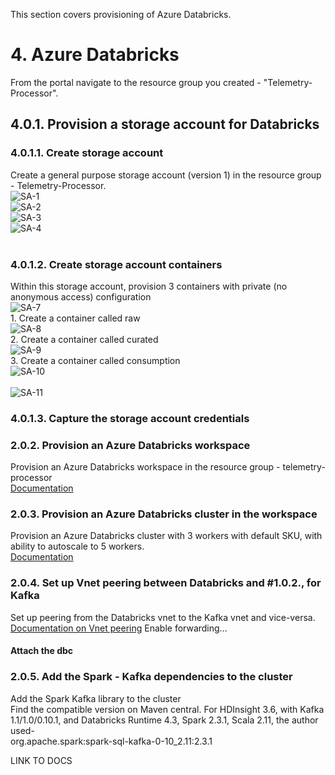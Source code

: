 
This section covers provisioning of Azure Databricks.

# 4. Azure Databricks
From the portal navigate to the resource group you created - "Telemetry-Processor".

## 4.0.1.  Provision a storage account for Databricks 
### 4.0.1.1.  Create storage account
Create a general purpose storage account (version 1) in the resource group - Telemetry-Processor.<br>
![SA-1](../images/CreateStorageAcct-1)
<br>
![SA-2](../images/CreateStorageAcct-2)
<br>
![SA-3](../images/CreateStorageAcct-3)
<br>
![SA-4](../images/CreateStorageAcct-4)
<br><br>

### 4.0.1.2.  Create storage account containers
Within this storage account, provision 3 containers with private (no anonymous access) configuration<br>
![SA-7](../images/CreateStorageAcct-7)
<br>1.  Create a container called raw<br>
![SA-8](../images/CreateStorageAcct-8)
<br>2.  Create a container called curated<br>
![SA-9](../images/CreateStorageAcct-9)
<br>3.  Create a container called consumption<br>
![SA-10](../images/CreateStorageAcct-10)
<br><br>
![SA-11](../images/CreateStorageAcct-11)

### 4.0.1.3. Capture the storage account credentials



### 2.0.2. Provision an Azure Databricks workspace
Provision an Azure Databricks workspace in the resource group - telemetry-processor<br>
[Documentation](https://docs.microsoft.com/en-us/azure/azure-databricks/quickstart-create-databricks-workspace-portal)

### 2.0.3. Provision an Azure Databricks cluster in the workspace
Provision an Azure Databricks cluster with 3 workers with default SKU, with ability to autoscale to 5 workers.<br>
[Documentation](https://docs.microsoft.com/en-us/azure/azure-databricks/quickstart-create-databricks-workspace-portal#create-a-spark-cluster-in-databricks)

### 2.0.4. Set up Vnet peering between Databricks and #1.0.2., for Kafka
Set up peering from the Databricks vnet to the Kafka vnet and vice-versa.<br>
[Documentation on Vnet peering](https://docs.azuredatabricks.net/administration-guide/cloud-configurations/azure/vnet-peering.html#vnet-peering)
Enable forwarding...

#### Attach the dbc

### 2.0.5. Add the Spark - Kafka dependencies to the cluster
Add the Spark Kafka library to the cluster<br>
Find the compatible version on Maven central.  For HDInsight 3.6, with Kafka 1.1/1.0/0.10.1, and Databricks Runtime 4.3, Spark 2.3.1, Scala 2.11, the author used-<br>
org.apache.spark:spark-sql-kafka-0-10_2.11:2.3.1

LINK TO DOCS
